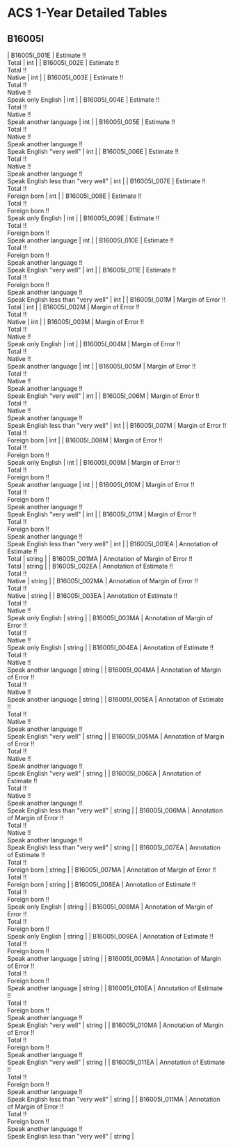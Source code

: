 # ACS 1-Year Detailed Tables

## B16005I

| B16005I_001E | Estimate !!<br>Total | int |
| B16005I_002E | Estimate !!<br>Total !!<br>Native | int |
| B16005I_003E | Estimate !!<br>Total !!<br>Native !!<br>Speak only English | int |
| B16005I_004E | Estimate !!<br>Total !!<br>Native !!<br>Speak another language | int |
| B16005I_005E | Estimate !!<br>Total !!<br>Native !!<br>Speak another language !!<br>Speak English &quot;very well&quot; | int |
| B16005I_006E | Estimate !!<br>Total !!<br>Native !!<br>Speak another language !!<br>Speak English less than &quot;very well&quot; | int |
| B16005I_007E | Estimate !!<br>Total !!<br>Foreign born | int |
| B16005I_008E | Estimate !!<br>Total !!<br>Foreign born !!<br>Speak only English | int |
| B16005I_009E | Estimate !!<br>Total !!<br>Foreign born !!<br>Speak another language | int |
| B16005I_010E | Estimate !!<br>Total !!<br>Foreign born !!<br>Speak another language !!<br>Speak English &quot;very well&quot; | int |
| B16005I_011E | Estimate !!<br>Total !!<br>Foreign born !!<br>Speak another language !!<br>Speak English less than &quot;very well&quot; | int |
| B16005I_001M | Margin of Error !!<br>Total | int |
| B16005I_002M | Margin of Error !!<br>Total !!<br>Native | int |
| B16005I_003M | Margin of Error !!<br>Total !!<br>Native !!<br>Speak only English | int |
| B16005I_004M | Margin of Error !!<br>Total !!<br>Native !!<br>Speak another language | int |
| B16005I_005M | Margin of Error !!<br>Total !!<br>Native !!<br>Speak another language !!<br>Speak English &quot;very well&quot; | int |
| B16005I_006M | Margin of Error !!<br>Total !!<br>Native !!<br>Speak another language !!<br>Speak English less than &quot;very well&quot; | int |
| B16005I_007M | Margin of Error !!<br>Total !!<br>Foreign born | int |
| B16005I_008M | Margin of Error !!<br>Total !!<br>Foreign born !!<br>Speak only English | int |
| B16005I_009M | Margin of Error !!<br>Total !!<br>Foreign born !!<br>Speak another language | int |
| B16005I_010M | Margin of Error !!<br>Total !!<br>Foreign born !!<br>Speak another language !!<br>Speak English &quot;very well&quot; | int |
| B16005I_011M | Margin of Error !!<br>Total !!<br>Foreign born !!<br>Speak another language !!<br>Speak English less than &quot;very well&quot; | int |
| B16005I_001EA | Annotation of Estimate !!<br>Total | string |
| B16005I_001MA | Annotation of Margin of Error !!<br>Total | string |
| B16005I_002EA | Annotation of Estimate !!<br>Total !!<br>Native | string |
| B16005I_002MA | Annotation of Margin of Error !!<br>Total !!<br>Native | string |
| B16005I_003EA | Annotation of Estimate !!<br>Total !!<br>Native !!<br>Speak only English | string |
| B16005I_003MA | Annotation of Margin of Error !!<br>Total !!<br>Native !!<br>Speak only English | string |
| B16005I_004EA | Annotation of Estimate !!<br>Total !!<br>Native !!<br>Speak another language | string |
| B16005I_004MA | Annotation of Margin of Error !!<br>Total !!<br>Native !!<br>Speak another language | string |
| B16005I_005EA | Annotation of Estimate !!<br>Total !!<br>Native !!<br>Speak another language !!<br>Speak English &quot;very well&quot; | string |
| B16005I_005MA | Annotation of Margin of Error !!<br>Total !!<br>Native !!<br>Speak another language !!<br>Speak English &quot;very well&quot; | string |
| B16005I_006EA | Annotation of Estimate !!<br>Total !!<br>Native !!<br>Speak another language !!<br>Speak English less than &quot;very well&quot; | string |
| B16005I_006MA | Annotation of Margin of Error !!<br>Total !!<br>Native !!<br>Speak another language !!<br>Speak English less than &quot;very well&quot; | string |
| B16005I_007EA | Annotation of Estimate !!<br>Total !!<br>Foreign born | string |
| B16005I_007MA | Annotation of Margin of Error !!<br>Total !!<br>Foreign born | string |
| B16005I_008EA | Annotation of Estimate !!<br>Total !!<br>Foreign born !!<br>Speak only English | string |
| B16005I_008MA | Annotation of Margin of Error !!<br>Total !!<br>Foreign born !!<br>Speak only English | string |
| B16005I_009EA | Annotation of Estimate !!<br>Total !!<br>Foreign born !!<br>Speak another language | string |
| B16005I_009MA | Annotation of Margin of Error !!<br>Total !!<br>Foreign born !!<br>Speak another language | string |
| B16005I_010EA | Annotation of Estimate !!<br>Total !!<br>Foreign born !!<br>Speak another language !!<br>Speak English &quot;very well&quot; | string |
| B16005I_010MA | Annotation of Margin of Error !!<br>Total !!<br>Foreign born !!<br>Speak another language !!<br>Speak English &quot;very well&quot; | string |
| B16005I_011EA | Annotation of Estimate !!<br>Total !!<br>Foreign born !!<br>Speak another language !!<br>Speak English less than &quot;very well&quot; | string |
| B16005I_011MA | Annotation of Margin of Error !!<br>Total !!<br>Foreign born !!<br>Speak another language !!<br>Speak English less than &quot;very well&quot; | string |

